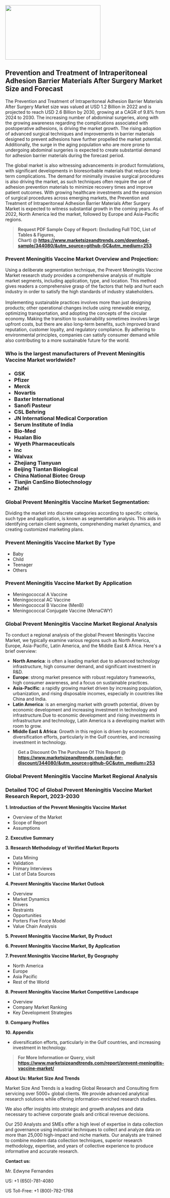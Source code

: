 <p><img class="alignnone size-medium wp-image-20088" src="https://ffe5etoiles.com/wp-content/uploads/2024/12/MST1-300x171.png" alt="" width="300" height="171" /></p><h2>Prevention and Treatment of Intraperitoneal Adhesion Barrier Materials After Surgery Market Size and Forecast</h2><p>The Prevention and Treatment of Intraperitoneal Adhesion Barrier Materials After Surgery Market size was valued at USD 1.2 Billion in 2022 and is projected to reach USD 2.6 Billion by 2030, growing at a CAGR of 9.8% from 2024 to 2030. The increasing number of abdominal surgeries, along with the growing awareness regarding the complications associated with postoperative adhesions, is driving the market growth. The rising adoption of advanced surgical techniques and improvements in barrier materials designed to prevent adhesions have further propelled the market potential. Additionally, the surge in the aging population who are more prone to undergoing abdominal surgeries is expected to create substantial demand for adhesion barrier materials during the forecast period.</p><p>The global market is also witnessing advancements in product formulations, with significant developments in bioresorbable materials that reduce long-term complications. The demand for minimally invasive surgical procedures is also driving the market, as such techniques often require the use of adhesion prevention materials to minimize recovery times and improve patient outcomes. With growing healthcare investments and the expansion of surgical procedures across emerging markets, the Prevention and Treatment of Intraperitoneal Adhesion Barrier Materials After Surgery Market is expected to witness substantial growth in the coming years. As of 2022, North America led the market, followed by Europe and Asia-Pacific regions.</p></p><blockquote id="" class=""><strong>Request PDF Sample Copy of Report: (Including Full TOC, List of Tables &amp; Figures, Chart)&nbsp;@&nbsp;<strong><a href="https://www.marketsizeandtrends.com/download-sample/344080/&utm_source=github-GC&utm_medium=253" target="_blank">https://www.marketsizeandtrends.com/download-sample/344080/&utm_source=github-GC&utm_medium=253</a></strong></strong></blockquote><h3 id="" class="">Prevent Meningitis Vaccine Market&nbsp;Overview and Projection:</h3><p id="" class="">Using a deliberate segmentation technique, the Prevent Meningitis Vaccine Market research study provides a comprehensive analysis of multiple market segments, including application, type, and location. This method gives readers a comprehensive grasp of the factors that help and hurt each industry in order to satisfy the high standards of industry stakeholders. <br /> <br />Implementing sustainable practices involves more than just designing products; other operational changes include using renewable energy, optimizing transportation, and adopting the concepts of the circular economy. Making the transition to sustainability sometimes involves large upfront costs, but there are also long-term benefits, such improved brand reputation, customer loyalty, and regulatory compliance. By adhering to environmental principles, companies can satisfy consumer demand while also contributing to a more sustainable future for the world.</p><h3 id="" class="">Who is the largest manufacturers of&nbsp;Prevent Meningitis Vaccine Market worldwide?</h3><h3 class=""><p><ul><li>GSK </li><li> Pfizer </li><li> Merck </li><li> Novartis </li><li> Baxter International </li><li> Sanofi Pasteur </li><li> CSL Behring </li><li> JN International Medical Corporation </li><li> Serum Institute of India </li><li> Bio-Med </li><li> Hualan Bio </li><li> Wyeth Pharmaceuticals </li><li> Inc </li><li> Walvax </li><li> Zhejiang Tianyuan </li><li> Beijing Tiantan Biological </li><li> China National Biotec Group </li><li> Tianjin CanSino Biotechnology </li><li> Zhifei</li></ul></p></h3><h3 id="" class="">Global&nbsp;Prevent Meningitis Vaccine Market Segmentation:</h3><p id="" class="">Dividing the market into discrete categories according to specific criteria, such type and application, is known as segmentation analysis. This aids in identifying certain client segments, comprehending market dynamics, and creating customized marketing plans.</p><h3 id="" class="">Prevent Meningitis Vaccine Market&nbsp;By Type</h3><p><p><ul><li>Baby</li><li> Child</li><li> Teenager</li><li> Others</p></li></ul></p></p><h3 id="" class="">Prevent Meningitis Vaccine Market&nbsp;By Application</h3><p class=""><p><ul><li>Meningococcal A Vaccine</li><li> Meningococcal AC Vaccine</li><li> Meningococcal B Vaccine (MenB)</li><li> Meningococcal Conjugate Vaccine (MenaCWY)</li></ul></p></p><h3 id="" class="">Global Prevent Meningitis Vaccine Market Regional Analysis</h3><p id="" class="">To conduct a regional analysis of the global Prevent Meningitis Vaccine Market, we typically examine various regions such as North America, Europe, Asia-Pacific, Latin America, and the Middle East &amp; Africa. Here's a brief overview:</p><ul><li><strong>North America</strong>: is often a leading market due to advanced technology infrastructure, high consumer demand, and significant investment in R&amp;D.</li><li><strong>Europe</strong>: strong market presence with robust regulatory frameworks, high consumer awareness, and a focus on sustainable practices.</li><li><strong>Asia-Pacific</strong>: a rapidly growing market driven by increasing population, urbanization, and rising disposable incomes, especially in countries like China and India.</li><li><strong>Latin America</strong>: is an emerging market with growth potential, driven by economic development and increasing investment in technology and infrastructure.Due to economic development and rising investments in infrastructure and technology, Latin America is a developing market with room to grow.</li><li><strong>Middle East &amp; Africa</strong>: Growth in this region is driven by economic diversification efforts, particularly in the Gulf countries, and increasing investment in technology.</li></ul><blockquote id="" class=""><strong>Get a Discount On The Purchase Of This Report @ <strong><a href="https://www.marketsizeandtrends.com/ask-for-discount/344080/&utm_source=github-GC&utm_medium=253" target="_blank">https://www.marketsizeandtrends.com/ask-for-discount/344080/&utm_source=github-GC&utm_medium=253</a></strong></strong></blockquote><h3 id="" class="">Global Prevent Meningitis Vaccine Market Regional Analysis</h3><h3 id="" class="">Detailed TOC of Global Prevent Meningitis Vaccine Market Research Report, 2023-2030</h3><p id="" class=""><strong>1. Introduction of the Prevent Meningitis Vaccine Market</strong></p><ul><li>Overview of the Market</li><li>Scope of Report</li><li>Assumptions</li></ul><p id="" class=""><strong>2. Executive Summary</strong></p><p id="" class=""><strong>3. Research Methodology of Verified Market Reports</strong></p><ul><li>Data Mining</li><li>Validation</li><li>Primary Interviews</li><li>List of Data Sources</li></ul><p id="" class=""><strong>4. Prevent Meningitis Vaccine Market Outlook</strong></p><ul><li>Overview</li><li>Market Dynamics</li><li>Drivers</li><li>Restraints</li><li>Opportunities</li><li>Porters Five Force Model</li><li>Value Chain Analysis</li></ul><p id="" class=""><strong>5. Prevent Meningitis Vaccine Market, By Product</strong></p><p id="" class=""><strong>6. Prevent Meningitis Vaccine Market, By Application</strong></p><p id="" class=""><strong>7. Prevent Meningitis Vaccine Market, By Geography</strong></p><ul><li>North America</li><li>Europe</li><li>Asia Pacific</li><li>Rest of the World</li></ul><p id="" class=""><strong>8. Prevent Meningitis Vaccine Market Competitive Landscape</strong></p><ul><li>Overview</li><li>Company Market Ranking</li><li>Key Development Strategies</li></ul><p id="" class=""><strong>9. Company Profiles</strong></p><p id="" class=""><strong>10. Appendix</strong></p><ul><li>diversification efforts, particularly in the Gulf countries, and increasing investment in technology.</li></ul><blockquote id="" class=""><strong>For More Information or Query, visit <strong><strong><a href="https://www.marketsizeandtrends.com/report/prevent-meningitis-vaccine-market/" target="_blank">https://www.marketsizeandtrends.com/report/prevent-meningitis-vaccine-market/</a></strong></strong></strong></blockquote><p id="" class=""><strong>About Us: Market Size And Trends</strong></p><p id="" class="">Market Size And Trends is a leading Global Research and Consulting firm servicing over 5000+ global clients. We provide advanced analytical research solutions while offering information-enriched research studies.</p><p id="" class="">We also offer insights into strategic and growth analyses and data necessary to achieve corporate goals and critical revenue decisions.</p><p id="" class="">Our 250 Analysts and SMEs offer a high level of expertise in data collection and governance using industrial techniques to collect and analyze data on more than 25,000 high-impact and niche markets. Our analysts are trained to combine modern data collection techniques, superior research methodology, expertise, and years of collective experience to produce informative and accurate research.</p><p id="" class=""><strong>Contact us:</strong></p><p id="" class="">Mr. Edwyne Fernandes</p><p id="" class="">US: +1 (650)-781-4080</p><p id="" class="">US Toll-Free: +1 (800)-782-1768</p>
